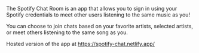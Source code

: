 The Spotify Chat Room is an app that allows you to sign in using your Spotify credentials to meet other users listening to the same music as you!

You can choose to join chats based on your favorite artists, selected artists, or meet others listening to the same song as you. 

Hosted version of the app at https://spotify-chat.netlify.app/
